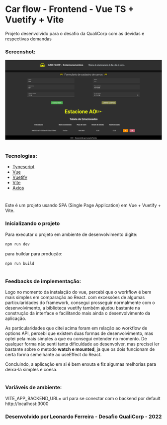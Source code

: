# Car flow - Frontend - Vue TS + Vuetify + Vite

Projeto desenvolvido para o desafio da QualiCorp com as devidas e respectivas demandas

### Screenshot: 

![app](/parkinglot-frontend/.github/app.png)
#
### Tecnologias: 
- [Typescript](https://www.typescriptlang.org)
- [Vue](https://vuejs.org)
- [Vuetify](https://vuetifyjs.com/en/)
- [Vite](https://vitejs.dev)
- [Axios](https://axios-http.com/ptbr/docs/intro)
#

Este é um projeto usando SPA (Single Page Application) em Vue + Vuetify + Vite.

### Inicializando o projeto
Para executar o projeto em ambiente de desenvolvimento digite:

```js
npm run dev
```
para buildar para produção:
```js
npm run build
```
#

### Feedbacks de implementação:

Logo no momento da instalação do vue, percebi que o workflow é bem mais simples em comparação ao React. com excessões de algumas particularidades do framework, consegui prosseguir normalmente com o desenvolvimento, a biblioteca vuetify também ajudou bastante na construção da interface e facilitando mais ainda o desenvolvimento da aplicação.


As particularidades que citei acima foram em relação ao workflow de options API, percebi que existem duas formas de desenvolvimento, mas optei pela mais simples a que eu consegui entender no momento. De qualquer forma não senti tanta dificuldade ao desenvolver, mas precisei ler bastante sobre o metodo **watch e mounted**, ja que os dois funcionam de certa forma semelhante ao useEffect do React.

Concluindo, a aplicação em si é bem enxuta e fiz algumas melhorias para deixa-la simples e coesa.
#

### Variáveis de ambiente: 
VITE_APP_BACKEND_URL= url para se conectar com o backend por default http://localhost:3000

### <center>Desenvolvido por Leonardo Ferreira - Desafio QualiCorp - 2022</center>

